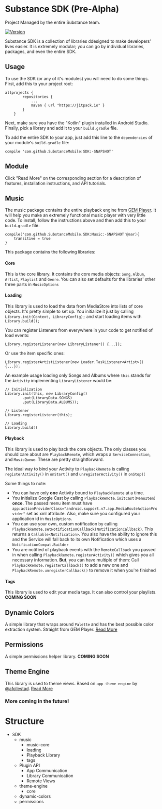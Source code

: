 # Substance SDK (Pre-Alpha)
Project Managed by the entire Substance team.

[![Version](https://jitpack.io/v/SubstanceMobile/SDK.svg)](https://jitpack.io/#SubstanceMobile/SDK)

Substance SDK is a collection of libraries ddesigned to make developers' lives easier. It is extremely modular; you can go by individual libraries, packages, and even the entire SDK.

## Usage
To use the SDK (or any of it's modules) you will need to do some things. First, add this to your project root:
```
allprojects {
		repositories {
			...
			maven { url "https://jitpack.io" }
		}
	}
```
Next, make sure you have the "Kotlin" plugin installed in Android Studio. Finally, pick a library and add it to your `build.gradle` file.

To add the entire SDK to your app, just add this line to the `dependencies` of your module's `build.gradle` file:
```
compile 'com.github.SubstanceMobile:SDK:-SNAPSHOT'
``` 

## Module
Click "Read More" on the corresponding section for a description of features, installation instructions, and API tutorials.

## Music
The music package contains the entire playback engine from [GEM Player](https://github.com/SubstanceMobile/GEM). It will help you make an extremely functional music player with very little code. To install, follow the instructions above and then add this to your `build.gradle` file:
```
compile('com.github.SubstanceMobile.SDK:Music:-SNAPSHOT'@aar){
    transitive = true
}
```
This package contains the following libraries:
#### Core
This is the core library. It contains the core media objects: `Song`, `Album`, `Artist`, `Playlist` and `Genre`.
You can also set defaults for the libraries' other three parts in `MusicOptions`
#### Loading
This library is used to load the data from MediaStore into lists of core objects. It's pretty simple to set up.
You initialize it just by calling `Library.init(Context, LibraryConfig);` and start loading items with `Library.build();`

You can register Listeners from everywhere in your code to get notified of load events:

`Library.registerListener(new LibraryListener() {...});`

Or use the item specific ones:

`Library.registerArtistListener(new Loader.TaskListener<Artist>() {...});`

An example usage loading only Songs and Albums where `this` stands for the `Activity` implementing `LibraryListener` would be:

```
// Initialization
Library.init(this, new LibraryConfig()
        .put(LibraryData.SONGS)
        .put(LibraryData.ALBUMS));
        
// Listener
Library.registerListener(this);

// Loading
Library.build()
```
#### Playback
This library is used to play back the core objects.
The only classes you should care about are `PlaybackRemote`, which wraps a `ServiceConnection`, and `MusicQueue`. These are pretty straightforward.

The ideal way to bind your Activity to `PlaybackRemote` is calling `registerActivity()` in `onStart()` and `unregisterActivity()` in `onStop()`

Some things to note:

- You can have only **one** Activity bound to `PlaybackRemote` at a time.
- You initialize Google Cast by calling `PlaybackRemote.initCast(MenuItem)`  **once**. The passed menu item must have `app:actionProviderClass="android.support.v7.app.MediaRouteActionProvider"` set as xml attribute. Also, make sure you configured your application id in `MusicOptions`.
- You can use your own, custom notification by calling `PlaybackRemote.setNotificationCallback(NotificationCallback)`. This returns a `Callable<Notification>`. You also have the ability to ignore this and the Service will fall back to its own Notification which uses a `NotificationCompat.Builder`
- You are notified of playback events with the `RemoteCallback` you passed in when calling `PlaybackRemote.registerActivity()` which gives you all necessary information. **But**, you can have multiple of them: Call `PlaybackRemote.registerCallback()` to add a new one and `PlaybackRemote.unregisterCallback()` to remove it when you're finished

#### Tags
This library is used to edit your media tags. It can also control your playlists. **COMING SOON**

## Dynamic Colors
A simple library that wraps around `Palette` and has the best possible color extraction system. Straight from GEM Player. [Read More](dynamic-colors/README.md)

## Permissions
A simple permissions helper library. **COMING SOON**

## Theme Engine
This library is used to theme views. Based on `app-theme-engine` by [@afollestad](https://github.com/afollestad). [Read More](theme-engine/README.md)

### More coming in the future!

# Structure
* SDK
    * music
       * music-core
       * loading
       * Playback Library
       * tags
    * Plugin API
       * App Communication
       * Library Communication
       * Remote Views
    * theme-engine
       * core
    * dynamic-colors
    * permissions